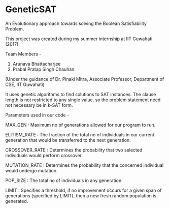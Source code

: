 # GeneticSAT
An Evolutionary approach towards solving the Boolean Satisfiability Problem.

This project was created during my summer internship at IIT Guwahati
(2017).

Team Members -
1. Arunava Bhattacharjee
2. Prabal Pratap Singh Chauhan

(Under the guidance of Dr. Pinaki Mitra, Associate Professor, Department of CSE, IIT Guwahati)

It uses genetic algorithms to find solutions to SAT instances. The
clause length is not restricted to any single value, so the problem
statement need not necessary  be in k-SAT form.

Parameters used in our code -

MAX_GEN : Maximum no of generations allowed for our program to run.

ELITISM_RATE : The fraction of the total no of individuals in our
current generation that would be transferred to the next generation.

CROSSOVER_RATE : Determines the probability that two selected
individuals would perform crossover.

MUTATION_RATE : Determines the probability that the concerned individual
would undergo mutation.

POP_SIZE : The total no of individuals in any generation.

LIMIT : Specifies a threshold, if no improvement occurs for a given span
of generations (specified by LIMIT), then a new fresh random population
is generated.
